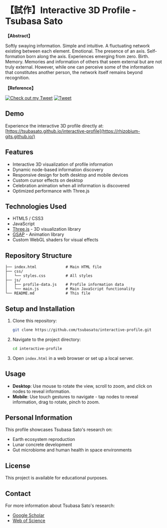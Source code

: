 # 【試作】Interactive 3D Profile - Tsubasa Sato

<strong><p>【Abstract】</strong></p>
Softly swaying information. Simple and intuitive. A fluctuating network existing between each element. Emotional. The presence of an axis. Self-formation born along the axis. Experiences emerging from zero. Birth. Memory. Memories and information of others that seem external but are not truly external. However, while one can perceive some of the information that constitutes another person, the network itself remains beyond recognition.

<strong><p>【Reference】</strong></p>
[![Check out my Tweet](https://img.shields.io/badge/X-Tweet-black?logo=twitter&style=flat-square)](https://x.com/rhizobium_st/status/1921466191165477109)
[![Tweet](https://github.com/your-username/your-repo/blob/main/images/tweet.png?raw=true)](https://x.com/rhizobium_st/status/1921466191165477109)

## Demo

Experience the interactive 3D profile directly at: [https://tsubasato.github.io/interactive-profile](https://rhizobium-gits.github.io/)

## Features

- Interactive 3D visualization of profile information
- Dynamic node-based information discovery
- Responsive design for both desktop and mobile devices
- Custom cursor effects on desktop
- Celebration animation when all information is discovered
- Optimized performance with Three.js

## Technologies Used

- HTML5 / CSS3
- JavaScript
- [Three.js](https://threejs.org/) - 3D visualization library
- [GSAP](https://greensock.com/gsap/) - Animation library
- Custom WebGL shaders for visual effects

## Repository Structure

```
├── index.html             # Main HTML file
├── css/
│   └── styles.css         # All styles
├── js/
│   ├── profile-data.js    # Profile information data
│   └── main.js            # Main JavaScript functionality
└── README.md              # This file
```

## Setup and Installation

1. Clone this repository:
   ```bash
   git clone https://github.com/tsubasato/interactive-profile.git
   ```

2. Navigate to the project directory:
   ```bash
   cd interactive-profile
   ```

3. Open `index.html` in a web browser or set up a local server.

## Usage

- **Desktop**: Use mouse to rotate the view, scroll to zoom, and click on nodes to reveal information.
- **Mobile**: Use touch gestures to navigate - tap nodes to reveal information, drag to rotate, pinch to zoom.

## Personal Information

This profile showcases Tsubasa Sato's research on:

- Earth ecosystem reproduction
- Lunar concrete development
- Gut microbiome and human health in space environments

## License

This project is available for educational purposes.

## Contact

For more information about Tsubasa Sato's research:
- [Google Scholar](https://scholar.google.co.jp/citations?user=13x6x4sAAAAJ&hl=ja)
- [Web of Science](https://www.webofscience.com/wos/author/record/LXW-1255-2024)
